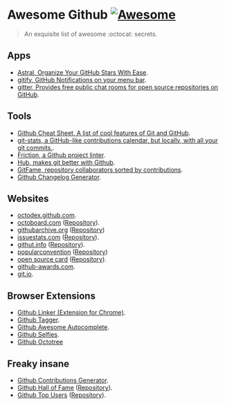 # Awesome Github [![Awesome](https://cdn.rawgit.com/sindresorhus/awesome/d7305f38d29fed78fa85652e3a63e154dd8e8829/media/badge.svg)](https://github.com/Kikobeats/awesome-github)

> An exquisite list of awesome :octocat: secrets.

## Apps

+ [Astral, Organize Your GitHub Stars With Ease](http://astralapp.com).
+ [gitify, GitHub Notifications on your menu bar](https://github.com/ekonstantinidis/gitify).
+ [gitter, Provides free public chat rooms for open source repositories on GitHub](https://gitter.im/).

## Tools

+ [Github Cheat Sheet, A list of cool features of Git and GitHub](https://github.com/tiimgreen/github-cheat-sheet#readme).
+ [git-stats, a GitHub-like contributions calendar, but locally, with all your git commits.](https://github.com/IonicaBizau/git-stats).
+ [Friction, a Github project linter](https://github.com/rafalchmiel/friction).
+ [Hub, makes git better with Github](https://hub.github.com).
+ [GitFame, repository collaborators sorted by contributions](https://github.com/oleander/git-fame-rb).
+ [Github Changelog Generator](https://github.com/skywinder/github-changelog-generator). 

## Websites

+ [octodex.github.com](https://octodex.github.com/).
+ [octoboard.com](http://octoboard.com) ([Repository](https://github.com/KuiKui/Octoboard)).
+ [githubarchive.org](http://githubarchive.org) ([Repository](https://github.com/igrigorik/githubarchive..org))
+ [issuestats.com](http://issuestats.com) ([Repository](https://github.com/hstove/issue_stats)).
+ [githut.info](http://githut.info) ([Repository](https://github.com/littleark/githut/)).
+ [popularconvention](http://sideeffect.kr/popularconvention) ([Repository](https://github.com/outsideris/.popularconvention))
+ [open source card](https://osrc.dfm.io) ([Repository](https://github.com/dfm/osrc)).
+ [github-awards.com](http://github-awards.com).
+ [git.io](http://git.io).

## Browser Extensions

+ [Github Linker (Extension for Chrome)](https://github.com/github-linker/chrome-extension/).
+ [Github Tagger](https://chrome.google.com/webstore/detail/github-tagger/apegcdgbjbocfnleknnbalmhlpbjgmmf).
+ [Github Awesome Autocomplete](https://github.algolia.com/).
+ [Github Selfies](https://chrome.google.com/webstore/detail/github-selfies/ldnpkdnkgkogfnahcnldaedcoadjbkbl).
+ [Github Octotree](https://github.com/buunguyen/octotree)

## Freaky insane

+ [Github Contributions Generator](https://github.com/IonicaBizau/github-contributions).
+ [Github Hall of Fame](http://www.mehulkar.com/github-hall-of-fame/) ([Repository](https://github.com/mehulkar/github-hall-of-fame)).
+ [Github Top Users](https://gist.github.com/paulmillr/2657075/) ([Repository](https://github.com/paulmillr/top-github-users)).

